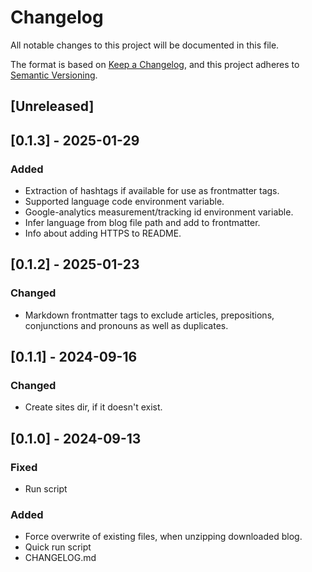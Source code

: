 # Changelog

All notable changes to this project will be documented in this file.

The format is based on [Keep a Changelog](https://keepachangelog.com/en/1.1.0/),
and this project adheres to [Semantic Versioning](https://semver.org/spec/v2.0.0.html).

## [Unreleased]

## [0.1.3] - 2025-01-29

### Added

- Extraction of hashtags if available for use as frontmatter tags.
- Supported language code environment variable.
- Google-analytics measurement/tracking id environment variable.
- Infer language from blog file path and add to frontmatter. 
- Info about adding HTTPS to README.

## [0.1.2] - 2025-01-23

### Changed

- Markdown frontmatter tags to exclude articles, prepositions, conjunctions and pronouns as well as duplicates.

## [0.1.1] - 2024-09-16

### Changed

- Create sites dir, if it doesn't exist.

## [0.1.0] - 2024-09-13

### Fixed

- Run script

### Added

- Force overwrite of existing files, when unzipping downloaded blog.
- Quick run script
- CHANGELOG.md

